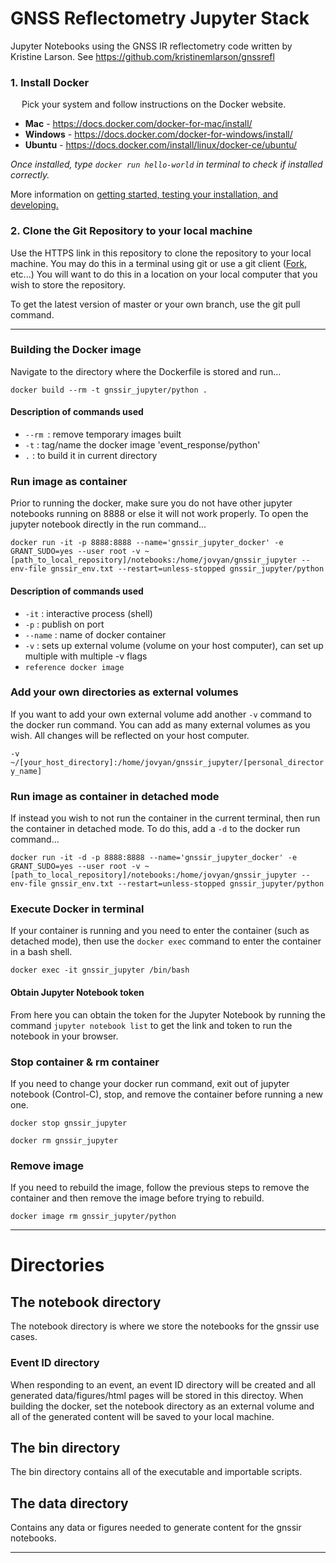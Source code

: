# GNSS Reflectometry Jupyter Stack

Jupyter Notebooks using the GNSS IR reflectometry code written by Kristine Larson. See https://github.com/kristinemlarson/gnssrefl

### 1. Install Docker 
&ensp;&ensp; Pick your system and follow instructions on the Docker website. 
* **Mac** - https://docs.docker.com/docker-for-mac/install/ 
* **Windows** - https://docs.docker.com/docker-for-windows/install/ 
* **Ubuntu** - https://docs.docker.com/install/linux/docker-ce/ubuntu/ 

*Once installed, type `docker run hello-world` in terminal to check if installed correctly.*

More information on [getting started, testing your installation, and developing.](https://docs.docker.com/get-started/) 

### 2. Clone the Git Repository to your local machine 
Use the HTTPS link in this repository to clone the repository to your local machine. You may do this in a terminal 
using git or use a git client ([Fork](https://git-fork.com/), etc...) You will want to do this in a location on your local computer that you 
wish to store the repository. 

To get the latest version of master or your own branch, use the git pull command.   

***

### **Building the Docker image**
Navigate to the directory where the Dockerfile is stored and run... 

`docker build --rm -t gnssir_jupyter/python .`

#### Description of commands used
* `--rm `: remove temporary images built
* `-t` : tag/name the docker image 'event_response/python'
* `.` : to build it in current directory

### Run image as container
Prior to running the docker, make sure you do not have other jupyter notebooks running on 8888 or else it will not work properly. To open the jupyter notebook directly in the run command...

`docker run -it -p 8888:8888 --name='gnssir_jupyter_docker' -e GRANT_SUDO=yes --user root -v ~[path_to_local_repository]/notebooks:/home/jovyan/gnssir_jupyter --env-file gnssir_env.txt --restart=unless-stopped gnssir_jupyter/python`

#### Description of commands used
* `-it` : interactive process (shell)
* `-p` : publish on port
* `--name` : name of docker container
* `-v` : sets up external volume (volume on your host computer), can set up multiple with multiple -v flags
* `reference docker image`

### Add your own directories as external volumes
If you want to add your own external volume add another `-v` command to the docker run command. You can add as many external volumes as you wish. All changes will be reflected on your host computer.

`-v ~/[your_host_directory]:/home/jovyan/gnssir_jupyter/[personal_directory_name]`

### Run image as container in detached mode
If instead you wish to not run the container in the current terminal, then run the container in detached mode. To do this, add a `-d` to the docker run command...

`docker run -it -d -p 8888:8888 --name='gnssir_jupyter_docker' -e GRANT_SUDO=yes --user root -v ~[path_to_local_repository]/notebooks:/home/jovyan/gnssir_jupyter --env-file gnssir_env.txt --restart=unless-stopped gnssir_jupyter/python`

### Execute Docker in terminal 
If your container is running and you need to enter the container (such as detached mode), then use the `docker exec` command to enter the container in a bash shell. 

`docker exec -it gnssir_jupyter /bin/bash`

#### Obtain Jupyter Notebook token
From here you can obtain the token for the Jupyter Notebook by running the command `jupyter notebook list` to get the link and token to run the notebook in your browser. 

### Stop container & rm container
If you need to change your docker run command, exit out of jupyter notebook (Control-C), stop, and remove the container before running a new one.

`docker stop gnssir_jupyter`

`docker rm gnssir_jupyter`

### Remove image
If you need to rebuild the image, follow the previous steps to remove the container and then remove the image before trying to rebuild. 

`docker image rm gnssir_jupyter/python`

***

# Directories

## **The notebook directory**

The notebook directory is where we store the notebooks for the gnssir use cases.

### Event ID directory

When responding to an event, an event ID directory will be created and all generated data/figures/html pages will be stored in this directoy. When building the docker, set the notebook directory as an external volume and all of the generated content will be saved to your local machine. 


## **The bin directory**

The bin directory contains all of the executable and importable scripts. 

## **The data directory**

Contains any data or figures needed to generate content for the gnssir notebooks.

***


